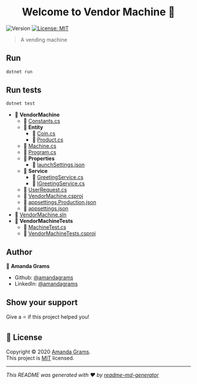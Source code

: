 <h1 align="center">Welcome to Vendor Machine 👋</h1>
<p>
  <img alt="Version" src="https://img.shields.io/badge/version-1.0-blue.svg?cacheSeconds=2592000" />
  <a href="https://tldrlegal.com/license/mit-license" target="_blank">
    <img alt="License: MIT" src="https://img.shields.io/badge/License-MIT-yellow.svg" />
  </a>
</p>

> A vending machine

## Run

```sh
dotnet run
```

## Run tests

```sh
dotnet test
```

   - 📂 __VendorMachine__
     - 📄 [Constants.cs](VendorMachine/Constants.cs)
     - 📂 __Entity__
       - 📄 [Coin.cs](VendorMachine/Entity/Coin.cs)
       - 📄 [Product.cs](VendorMachine/Entity/Product.cs)
     - 📄 [Machine.cs](VendorMachine/Machine.cs)
     - 📄 [Program.cs](VendorMachine/Program.cs)
     - 📂 __Properties__
       - 📄 [launchSettings.json](VendorMachine/Properties/launchSettings.json)
     - 📂 __Service__
       - 📄 [GreetingService.cs](VendorMachine/Service/GreetingService.cs)
       - 📄 [IGreetingService.cs](VendorMachine/Service/IGreetingService.cs)
     - 📄 [UserRequest.cs](VendorMachine/UserRequest.cs)
     - 📄 [VendorMachine.csproj](VendorMachine/VendorMachine.csproj)
     - 📄 [appsettings.Production.json](VendorMachine/appsettings.Production.json)
     - 📄 [appsettings.json](VendorMachine/appsettings.json)     
   - 📄 [VendorMachine.sln](VendorMachine.sln)
   - 📂 __VendorMachineTests__
     - 📄 [MachineTest.cs](VendorMachineTests/MachineTest.cs)
     - 📄 [VendorMachineTests.csproj](VendorMachineTests/VendorMachineTests.csproj)

## Author

👤 **Amanda Grams**

* Github: [@amandagrams](https://github.com/amandagrams)
* LinkedIn: [@amandagrams](https://linkedin.com/in/https:\/\/www.linkedin.com\/in\/amanda-grams-jabroski-8200a937\/)

## Show your support

Give a ⭐️ if this project helped you!

## 📝 License

Copyright © 2020 [Amanda Grams](https://github.com/amandagrams).<br />
This project is [MIT](https://tldrlegal.com/license/mit-license) licensed.

***
_This README was generated with ❤️ by [readme-md-generator](https://github.com/kefranabg/readme-md-generator)_